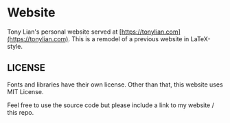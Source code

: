 # Website
Tony Lian's personal website served at [https://tonylian.com](https://tonylian.com). This is a remodel of a previous website in LaTeX-style.

## LICENSE
Fonts and libraries have their own license. Other than that, this website uses MIT License.

Feel free to use the source code but please include a link to my website / this repo.
